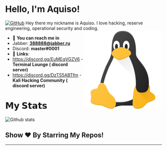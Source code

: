 # Hello, I'm Aquiso!
<a href="https://github.com/aquiso" target="_blank"><img alt="GitHub" src="https://img.shields.io/badge/-@aquiso-181717?style=flat-square&logo=GitHub&logoColor=white"></a>
Hey there my nickname is Aquiso. I love hacking, reserve engineering, operational security and coding.
<img align ="right" src = "https://raw.githubusercontent.com/pratik-kale20/pratik-kale20/main/linux.png" width="250" height="250">
- 🔗 **You can reach me in**
- Jabber: **388888@jabber.ru**
- Discord: **mаster#0001**
- 🔗 **Links**:
- https://discord.gg/EuMEqVGZV6  - **Terminal Lounge ( discord server)**
- https://discord.gg/DzTS5ABTfm  - **Kali Hacking Community ( discord server)**
# 𝗠𝘆 𝗦𝘁𝗮𝘁𝘀

![Github stats](https://github-readme-stats.vercel.app/api?username=aquiso&show_icons=true&hide_border=true&icon_color=ffffff&bg_color=0000FF&title_color=fff&text_color=fff)
## Show ❤️ By Starring My Repos!
---
